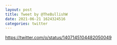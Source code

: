 ```yaml
--- 
layout: post 
title: Tweet by @TheBullishW 
date: 2021-06-21 1624324516 
categories: twitter 
--- 
```

https://twitter.com/o/status/1407145104482050049